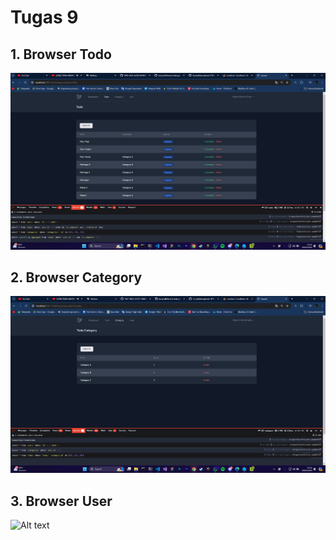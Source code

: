 # Tugas 9

## 1. Browser Todo
![Alt text](screenshot/tugas9/todo.png)
## 2. Browser Category
![Alt text](screenshot/tugas9/category.png)
## 3. Browser User
![Alt text](screenshot/tugas9/user.png.png)
